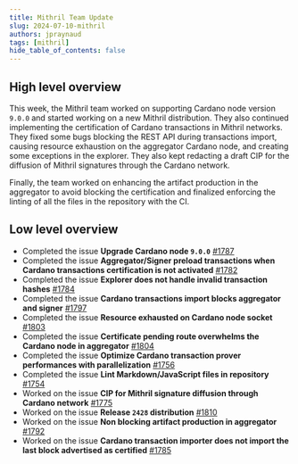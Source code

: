 ```yaml
---
title: Mithril Team Update
slug: 2024-07-10-mithril
authors: jpraynaud
tags: [mithril]
hide_table_of_contents: false
---
```


## High level overview

This week, the Mithril team worked on supporting Cardano node version `9.0.0` and started working on a new Mithril distribution. They also continued implementing the certification of Cardano transactions in Mithril networks. They fixed some bugs blocking the REST API during transactions import, causing resource exhaustion on the aggregator Cardano node, and creating some exceptions in the explorer. They also kept redacting a draft CIP for the diffusion of Mithril signatures through the Cardano network.

Finally, the team worked on enhancing the artifact production in the aggregator to avoid blocking the certification and finalized enforcing the linting of all the files in the repository with the CI.

## Low level overview
- Completed the issue **Upgrade Cardano node `9.0.0`** [#1787](https://github.com/input-output-hk/mithril/issues/1787)
- Completed the issue **Aggregator/Signer preload transactions when Cardano transactions certification is not activated** [#1782](https://github.com/input-output-hk/mithril/issues/1782)
- Completed the issue **Explorer does not handle invalid transaction hashes** [#1784](https://github.com/input-output-hk/mithril/issues/1784)
- Completed the issue **Cardano transactions import blocks aggregator and signer** [#1797](https://github.com/input-output-hk/mithril/issues/1797)
- Completed the issue **Resource exhausted on Cardano node socket** [#1803](https://github.com/input-output-hk/mithril/issues/1803)
- Completed the issue **Certificate pending route overwhelms the Cardano node in aggregator** [#1804](https://github.com/input-output-hk/mithril/issues/1804)
- Completed the issue **Optimize Cardano transaction prover performances with parallelization** [#1756](https://github.com/input-output-hk/mithril/issues/1756)
- Completed the issue **Lint Markdown/JavaScript files in repository** [#1754](https://github.com/input-output-hk/mithril/issues/1754)
- Worked on the issue **CIP for Mithril signature diffusion through Cardano network** [#1775](https://github.com/input-output-hk/mithril/issues/1775)
- Worked on the issue **Release `2428` distribution** [#1810](https://github.com/input-output-hk/mithril/issues/1810)
- Worked on the issue **Non blocking artifact production in aggregator** [#1792](https://github.com/input-output-hk/mithril/issues/1792)
- Worked on the issue **Cardano transaction importer does not import the last block advertised as certified** [#1785](https://github.com/input-output-hk/mithril/issues/1785)


